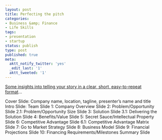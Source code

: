 ```yaml
---
layout: post
title: Perfecting the pitch
categories:
- Business &amp; Finance
- Life Skills
tags:
- presentation
- startup
status: publish
type: post
published: true
meta:
  aktt_notify_twitter: 'yes'
  _edit_last: '1'
  aktt_tweeted: '1'
---
```

<a href="http://www.garage.com/resources/perfectingpitch.shtml">Some insights into telling your story in a clear, short, easy-to-repeat format</a>...

Cover Slide: Company name, location, tagline, presenter’s name and title
Intro Slide: Team
Slide 1: Company Overview
Slide 2: Problem/Opportunity
Slide 2.1: Problem/Opportunity Size
Slide 3: Solution
Slide 3.1: Delivering the Solution
Slide 4: Benefits/Value
Slide 5: Secret Sauce/Intellectual Property
Slide 6: Competitive Advantage
Slide 6.1: Competitive Advantage Matrix
Slide 7: Go to Market Strategy
Slide 8: Business Model
Slide 9: Financial Projections
Slide 10: Financing Requirements/Milestones
Summary Slide
